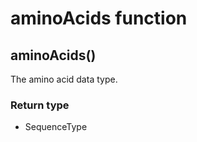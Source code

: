 aminoAcids function
===================
aminoAcids()
------------

The amino acid data type.



### Return type

- SequenceType



